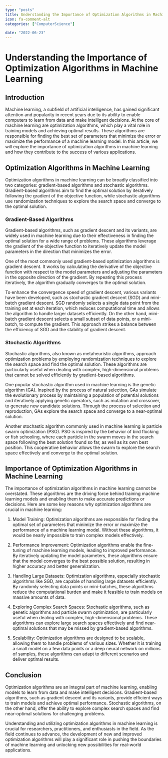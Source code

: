 ```yaml
---
type: "posts"
title: Understanding the Importance of Optimization Algorithms in Machine Learning
icon: fa-comment-alt
categories: ["ComputerScience"]

date: "2022-06-23"
---
```




# Understanding the Importance of Optimization Algorithms in Machine Learning

## Introduction

Machine learning, a subfield of artificial intelligence, has gained significant attention and popularity in recent years due to its ability to enable computers to learn from data and make intelligent decisions. At the core of machine learning are optimization algorithms, which play a vital role in training models and achieving optimal results. These algorithms are responsible for finding the best set of parameters that minimize the error or maximize the performance of a machine learning model. In this article, we will explore the importance of optimization algorithms in machine learning and how they contribute to the success of various applications.

## Optimization Algorithms in Machine Learning

Optimization algorithms in machine learning can be broadly classified into two categories: gradient-based algorithms and stochastic algorithms. Gradient-based algorithms aim to find the optimal solution by iteratively following the gradient of the objective function, while stochastic algorithms use randomization techniques to explore the search space and converge to the optimal solution.

### Gradient-Based Algorithms

Gradient-based algorithms, such as gradient descent and its variants, are widely used in machine learning due to their effectiveness in finding the optimal solution for a wide range of problems. These algorithms leverage the gradient of the objective function to iteratively update the model parameters in the direction that minimizes the error.

One of the most commonly used gradient-based optimization algorithms is gradient descent. It works by calculating the derivative of the objective function with respect to the model parameters and adjusting the parameters in the opposite direction of the gradient. By repeating this process iteratively, the algorithm gradually converges to the optimal solution.

To enhance the convergence speed of gradient descent, various variants have been developed, such as stochastic gradient descent (SGD) and mini-batch gradient descent. SGD randomly selects a single data point from the training set at each iteration, which reduces computational time and allows the algorithm to handle larger datasets efficiently. On the other hand, mini-batch gradient descent selects a small subset of data points, or a mini-batch, to compute the gradient. This approach strikes a balance between the efficiency of SGD and the stability of gradient descent.

### Stochastic Algorithms

Stochastic algorithms, also known as metaheuristic algorithms, approach optimization problems by employing randomization techniques to explore the search space and find the optimal solution. These algorithms are particularly useful when dealing with complex, high-dimensional problems that cannot be solved efficiently by gradient-based algorithms.

One popular stochastic algorithm used in machine learning is the genetic algorithm (GA). Inspired by the process of natural selection, GAs simulate the evolutionary process by maintaining a population of potential solutions and iteratively applying genetic operators, such as mutation and crossover, to generate new candidate solutions. Through the process of selection and reproduction, GAs explore the search space and converge to a near-optimal solution.

Another stochastic algorithm commonly used in machine learning is particle swarm optimization (PSO). PSO is inspired by the behavior of bird flocking or fish schooling, where each particle in the swarm moves in the search space following the best solution found so far, as well as its own best position. This cooperative behavior allows the swarm to explore the search space effectively and converge to the optimal solution.

## Importance of Optimization Algorithms in Machine Learning

The importance of optimization algorithms in machine learning cannot be overstated. These algorithms are the driving force behind training machine learning models and enabling them to make accurate predictions or decisions. Here are some key reasons why optimization algorithms are crucial in machine learning:

1. Model Training: Optimization algorithms are responsible for finding the optimal set of parameters that minimize the error or maximize the performance of a machine learning model. Without these algorithms, it would be nearly impossible to train complex models effectively.

2. Performance Improvement: Optimization algorithms enable the fine-tuning of machine learning models, leading to improved performance. By iteratively updating the model parameters, these algorithms ensure that the model converges to the best possible solution, resulting in higher accuracy and better generalization.

3. Handling Large Datasets: Optimization algorithms, especially stochastic algorithms like SGD, are capable of handling large datasets efficiently. By randomly selecting data points or mini-batches, these algorithms reduce the computational burden and make it feasible to train models on massive amounts of data.

4. Exploring Complex Search Spaces: Stochastic algorithms, such as genetic algorithms and particle swarm optimization, are particularly useful when dealing with complex, high-dimensional problems. These algorithms can explore large search spaces effectively and find near-optimal solutions that may be missed by gradient-based algorithms.

5. Scalability: Optimization algorithms are designed to be scalable, allowing them to handle problems of various sizes. Whether it is training a small model on a few data points or a deep neural network on millions of samples, these algorithms can adapt to different scenarios and deliver optimal results.

## Conclusion

Optimization algorithms are an integral part of machine learning, enabling models to learn from data and make intelligent decisions. Gradient-based algorithms, such as gradient descent and its variants, provide efficient ways to train models and achieve optimal performance. Stochastic algorithms, on the other hand, offer the ability to explore complex search spaces and find near-optimal solutions for challenging problems.

Understanding and utilizing optimization algorithms in machine learning is crucial for researchers, practitioners, and enthusiasts in the field. As the field continues to advance, the development of new and improved optimization algorithms will play a significant role in pushing the boundaries of machine learning and unlocking new possibilities for real-world applications.